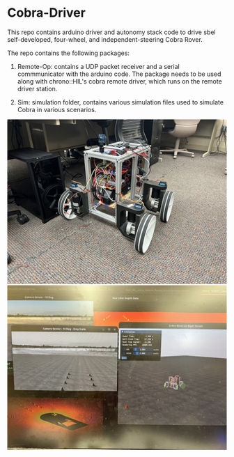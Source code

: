 # Cobra-Driver

This repo contains arduino driver and autonomy stack code to drive sbel self-developed, four-wheel, and independent-steering Cobra Rover. 

The repo contains the following packages:
1. Remote-Op: contains a UDP packet receiver and a serial commmunicator with the arduino code. The package needs to be used along with chrono::HIL's cobra remote driver, which runs on the remote driver station.

2. Sim: simulation folder, contains various simulation files used to simulate Cobra in various scenarios.

![Cobra-Real](documentation/images/IMG_6986.jpeg)
![Cobra-Real](documentation/images/IMG_6987.jpeg)
